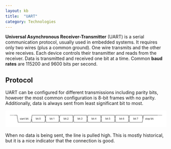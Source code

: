```yaml
---
layout: kb
title:  "UART"
category: Technologies
---
```


**Universal Asynchronous Receiver-Transmitter** (UART) is a serial
communication protocol, usually used in embedded systems. It requires
only two wires (plus a common ground). One wire transmits and the other
wire receives. Each device controls their transmitter and reads from
the receiver. Data is transmitted and received one bit at a time. Common
**baud rates** are 115200 and 9600 bits per second.

## Protocol
UART can be configured for different transmissions including parity
bits, however the most common configuration is 8-bit frames with no
parity. Additionally, data is always sent from least significant bit
to most.

![uart-timing](/assets/kb/uart.svg)

When no data is being sent, the line is pulled high. This is mostly
historical, but it is a nice indicator that the connection is good.
